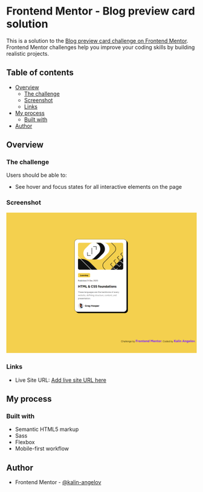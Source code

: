 # Frontend Mentor - Blog preview card solution

This is a solution to the [Blog preview card challenge on Frontend Mentor](https://www.frontendmentor.io/challenges/blog-preview-card-ckPaj01IcS). Frontend Mentor challenges help you improve your coding skills by building realistic projects. 

## Table of contents

- [Overview](#overview)
  - [The challenge](#the-challenge)
  - [Screenshot](#screenshot)
  - [Links](#links)
- [My process](#my-process)
  - [Built with](#built-with)
- [Author](#author)

## Overview

### The challenge

Users should be able to:

- See hover and focus states for all interactive elements on the page

### Screenshot

![Desktop screenshot](images/screenshot%20.png)

### Links

- Live Site URL: [Add live site URL here](https://fm-blog-preview-card-eight.vercel.app/)

## My process

### Built with

- Semantic HTML5 markup
- Sass
- Flexbox
- Mobile-first workflow

## Author

- Frontend Mentor - [@kalin-angelov](https://www.frontendmentor.io/profile/kalin-angelov)